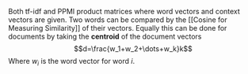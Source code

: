 Both tf-idf and PPMI product matrices where word vectors and context vectors are given. Two words can be compared by the [[Cosine for Measuring Similarity]] of their vectors. Equally this can be done for documents by taking the **centroid** of the document vectors $$d=\frac{w_1+w_2+\dots+w_k}k$$Where $w_i$ is the word vector for word $i$.